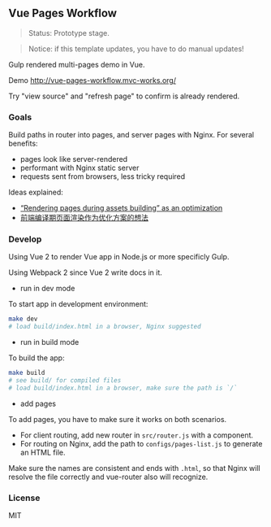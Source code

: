 
Vue Pages Workflow
----

> Status: Prototype stage.

> Notice: if this template updates, you have to do manual updates!

Gulp rendered multi-pages demo in Vue.

Demo http://vue-pages-workflow.mvc-works.org/

Try "view source" and "refresh page" to confirm is already rendered.

### Goals

Build paths in router into pages, and server pages with Nginx.
For several benefits:

* pages look like server-rendered
* performant with Nginx static server
* requests sent from browsers, less tricky required

Ideas explained:

* [“Rendering pages during assets building” as an optimization](https://medium.com/@jiyinyiyong/rendering-pages-during-assets-building-as-an-optimization-9aa1b4a5ebe2#.f67uotmpq)
* [前端编译期页面渲染作为优化方案的想法](https://segmentfault.com/a/1190000007235765)

### Develop

Using Vue 2 to render Vue app in Node.js or more specificly Gulp.

Using Webpack 2 since Vue 2 write docs in it.

* run in dev mode

To start app in development environment:

```bash
make dev
# load build/index.html in a browser, Nginx suggested
```

* run in build mode

To build the app:

```bash
make build
# see build/ for compiled files
# load build/index.html in a browser, make sure the path is `/`
```

* add pages

To add pages, you have to make sure it works on both scenarios.

* For client routing, add new router in `src/router.js` with a component.
* For routing on Nginx, add the path to `configs/pages-list.js` to generate an HTML file.

Make sure the names are consistent and ends with `.html`,
so that Nginx will resolve the file correctly and vue-router also will recognize.

### License

MIT
